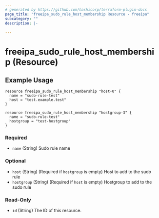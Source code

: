 ```yaml
---
# generated by https://github.com/hashicorp/terraform-plugin-docs
page_title: "freeipa_sudo_rule_host_membership Resource - freeipa"
subcategory: ""
description: |-
  
---
```


# freeipa_sudo_rule_host_membership (Resource)

## Example Usage
```hcl
resource freeipa_sudo_rule_host_membership "host-0" {
  name = "sudo-rule-test"
  host = "test.example.test"
}

resource freeipa_sudo_rule_host_membership "hostgroup-3" {
  name = "sudo-rule-test"
  hostgroup = "test-hostgroup"
}
```

### Required

- `name` (String) Sudo rule name

### Optional

- `host` (String) (Required if `hostgroup` is empty) Host to add to the sudo rule
- `hostgroup` (String) (Required if `host` is empty) Hostgroup to add to the sudo rule

### Read-Only

- `id` (String) The ID of this resource.


